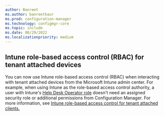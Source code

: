 ```yaml
---
author: Banreet
ms.author: banreetkaur
ms.prod: configuration-manager
ms.technology: configmgr-core
ms.topic: include
ms.date: 08/29/2022
ms.localizationpriority: medium
---
```


## <a name="bkmk_enable-intune"></a> Intune role-based access control (RBAC) for tenant attached devices

<!--8126836-->

You can now use Intune role-based access control (RBAC) when interacting with tenant attached devices from the Microsoft Intune admin center. 
For example, when using Intune as the role-based access control authority, a user with Intune's [Help Desk Operator role](../../../../../../intune/fundamentals/role-based-access-control.md#built-in-roles) doesn't need an assigned security role or additional permissions from Configuration Manager.
For more information, see [Intune role-based access control for tenant attached clients.](../../../../../cloud-attach/use-intune-rbac.md)
